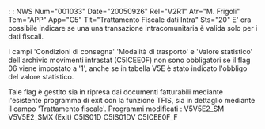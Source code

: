 :  : NWS Num="001033" Date="20050926" Rel="V2R1" Atr="M. Frigoli" Tem="APP" App="C5" Tit="Trattamento Fiscale dati Intra" Sts="20"
E' ora possibile indicare se una una transazione intracomunitaria è valida solo per i dati fiscali.

I campi 'Condizioni di consegna' 'Modalità di trasporto' e 'Valore statistico' dell'archivio movimenti intrastat (C5ICEE0F) non sono obbligatori se il flag 06 viene impostato a '1', anche se in
tabella V5E è stato indicato l'obbligo del valore statistico.

Tale flag è gestito sia in ripresa dai documenti fatturabili mediante l'esistente programma di exit con la funzione TFIS, sia in dettaglio mediante il campo 'Trattamento fiscale'.
Programmi modificati : 
V5V5E2_SM
V5V5E2_SMX (Exit)
C5IS01D
C5IS01DV
C5ICEE0F_F
